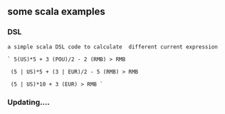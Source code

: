 ## some scala examples

### DSL
    
    a simple scala DSL code to calculate  different current expression
    
    ` 5(US)*5 + 3 (POU)/2 - 2 (RMB) > RMB

     (5 | US)*5 + (3 | EUR)/2 - 5 (RMB) > RMB

     (5 | US)*10 + 3 (EUR) > RMB `


### Updating....



